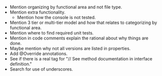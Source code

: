* Mention organizing by functional area and not file type.
* Mention extra functionality.
  * Mention how the console is not tested.
* Mention 3 tier or multi-tier model and how that relates to categorizing by functional area.
* Mention where to find required unit tests.
* Mention in code comments explain the rational about why things are done.
* Maybe mention why not all versions are listed in properties.
* Add @Override annotations.
* See if there is a real tag for "// See method documentation in interface definition."
* Search for use of underscores.